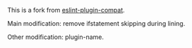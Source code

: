 
This is a fork from [eslint-plugin-compat](https://github.com/amilajack/eslint-plugin-compat).

Main modification: remove ifstatement skipping during lining.

Other modification: plugin-name.
